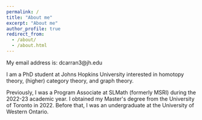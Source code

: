 ```yaml
---
permalink: /
title: "About me"
excerpt: "About me"
author_profile: true
redirect_from: 
  - /about/
  - /about.html
---
```


My email address is: dc<!-- random -->arran3<!-- stuff -->@jh.e<!-- to prevent bots -->du

I am a PhD student at Johns Hopkins University interested in homotopy theory, (higher) category theory, and graph theory.

Previously, I was a Program Associate at SLMath (formerly MSRI) during the 2022-23 academic year. I obtained my Master's degree from the University of Toronto in 2022. Before that, I was an undergraduate at the University of Western Ontario.